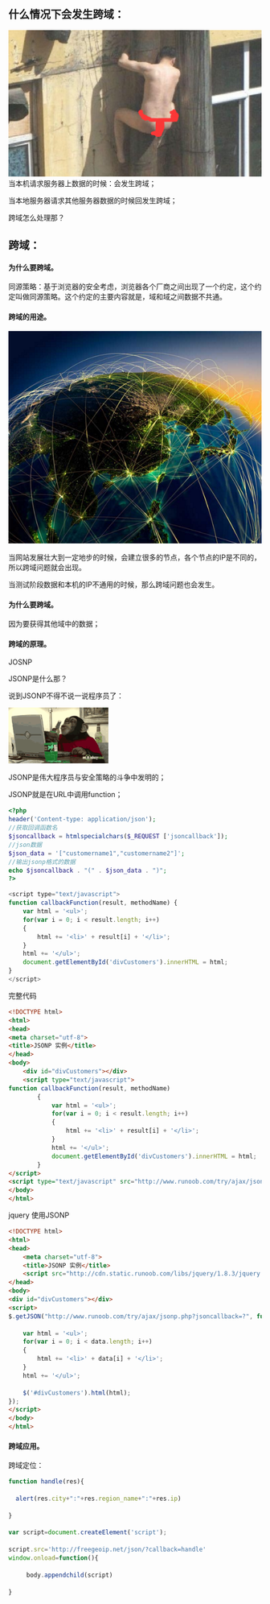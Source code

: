 ## 什么情况下会发生跨域：

![跨域](../../../asset/img/ajax2-1.png)
当本机请求服务器上数据的时候：会发生跨域；

当本地服务器请求其他服务器数据的时候回发生跨域；

跨域怎么处理那？

## 跨域：

#### 为什么要跨域。

同源策略：基于浏览器的安全考虑，浏览器各个厂商之间出现了一个约定，这个约定叫做同源策略。这个约定的主要内容就是，域和域之间数据不共通。

#### 跨域的用途。

![用途](../../../asset/img/ajajx2-2.png)

当网站发展壮大到一定地步的时候，会建立很多的节点，各个节点的IP是不同的，所以跨域问题就会出现。

当测试阶段数据和本机的IP不通用的时候，那么跨域问题也会发生。

#### 为什么要跨域。

因为要获得其他域中的数据；

#### 跨域的原理。

JOSNP

JSONP是什么那？

说到JSONP不得不说一说程序员了：

![猿](../../../asset/img/ajax2-3.gif)


JSONP是伟大程序员与安全策略的斗争中发明的；

JSONP就是在URL中调用function；

```php
<?php
header('Content-type: application/json');
//获取回调函数名
$jsoncallback = htmlspecialchars($_REQUEST ['jsoncallback']);
//json数据
$json_data = '["customername1","customername2"]';
//输出jsonp格式的数据
echo $jsoncallback . "(" . $json_data . ")";
?>
```
```js
<script type="text/javascript">
function callbackFunction(result, methodName) {
    var html = '<ul>';
    for(var i = 0; i < result.length; i++)
    {
        html += '<li>' + result[i] + '</li>';
    }
    html += '</ul>';
    document.getElementById('divCustomers').innerHTML = html;
}
</script>
```

完整代码

```html
<!DOCTYPE html>
<html>
<head>
<meta charset="utf-8">
<title>JSONP 实例</title>
</head>
<body>
    <div id="divCustomers"></div>
    <script type="text/javascript">
function callbackFunction(result, methodName)
        {
            var html = '<ul>';
            for(var i = 0; i < result.length; i++)
            {
                html += '<li>' + result[i] + '</li>';
            }
            html += '</ul>';
            document.getElementById('divCustomers').innerHTML = html;
        }
</script>
<script type="text/javascript" src="http://www.runoob.com/try/ajax/jsonp.php?jsoncallback=callbackFunction"></script>
</body>
</html>
```

jquery 使用JSONP

```html
<!DOCTYPE html>
<html>
<head>
    <meta charset="utf-8">
    <title>JSONP 实例</title>
    <script src="http://cdn.static.runoob.com/libs/jquery/1.8.3/jquery.js"></script>    
</head>
<body>
<div id="divCustomers"></div>
<script>
$.getJSON("http://www.runoob.com/try/ajax/jsonp.php?jsoncallback=?", function(data) {
    
    var html = '<ul>';
    for(var i = 0; i < data.length; i++)
    {
        html += '<li>' + data[i] + '</li>';
    }
    html += '</ul>';
    
    $('#divCustomers').html(html); 
});
</script>
</body>
</html>
```

#### 跨域应用。

跨域定位：

```js
function handle(res){

  alert(res.city+":"+res.region_name+":"+res.ip)

}

var script=document.createElement('script');

script.src='http://freegeoip.net/json/?callback=handle'
window.onload=function(){

     body.appendchild(script)

}
```